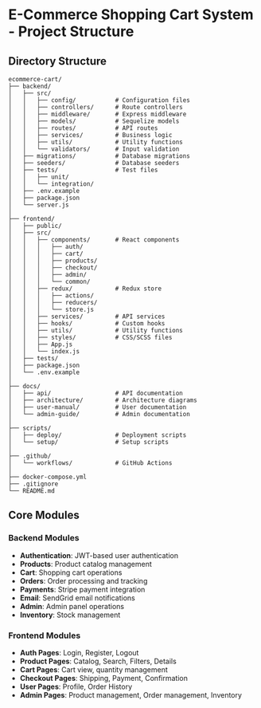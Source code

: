# E-Commerce Shopping Cart System - Project Structure

## Directory Structure

```
ecommerce-cart/
├── backend/
│   ├── src/
│   │   ├── config/           # Configuration files
│   │   ├── controllers/      # Route controllers
│   │   ├── middleware/       # Express middleware
│   │   ├── models/           # Sequelize models
│   │   ├── routes/           # API routes
│   │   ├── services/         # Business logic
│   │   ├── utils/            # Utility functions
│   │   └── validators/       # Input validation
│   ├── migrations/           # Database migrations
│   ├── seeders/              # Database seeders
│   ├── tests/                # Test files
│   │   ├── unit/
│   │   └── integration/
│   ├── .env.example
│   ├── package.json
│   └── server.js
│
├── frontend/
│   ├── public/
│   ├── src/
│   │   ├── components/       # React components
│   │   │   ├── auth/
│   │   │   ├── cart/
│   │   │   ├── products/
│   │   │   ├── checkout/
│   │   │   ├── admin/
│   │   │   └── common/
│   │   ├── redux/            # Redux store
│   │   │   ├── actions/
│   │   │   ├── reducers/
│   │   │   └── store.js
│   │   ├── services/         # API services
│   │   ├── hooks/            # Custom hooks
│   │   ├── utils/            # Utility functions
│   │   ├── styles/           # CSS/SCSS files
│   │   ├── App.js
│   │   └── index.js
│   ├── tests/
│   ├── package.json
│   └── .env.example
│
├── docs/
│   ├── api/                  # API documentation
│   ├── architecture/         # Architecture diagrams
│   ├── user-manual/          # User documentation
│   └── admin-guide/          # Admin documentation
│
├── scripts/
│   ├── deploy/               # Deployment scripts
│   └── setup/                # Setup scripts
│
├── .github/
│   └── workflows/            # GitHub Actions
│
├── docker-compose.yml
├── .gitignore
└── README.md
```

## Core Modules

### Backend Modules
- **Authentication**: JWT-based user authentication
- **Products**: Product catalog management
- **Cart**: Shopping cart operations
- **Orders**: Order processing and tracking
- **Payments**: Stripe payment integration
- **Email**: SendGrid email notifications
- **Admin**: Admin panel operations
- **Inventory**: Stock management

### Frontend Modules
- **Auth Pages**: Login, Register, Logout
- **Product Pages**: Catalog, Search, Filters, Details
- **Cart Pages**: Cart view, quantity management
- **Checkout Pages**: Shipping, Payment, Confirmation
- **User Pages**: Profile, Order History
- **Admin Pages**: Product management, Order management, Inventory
